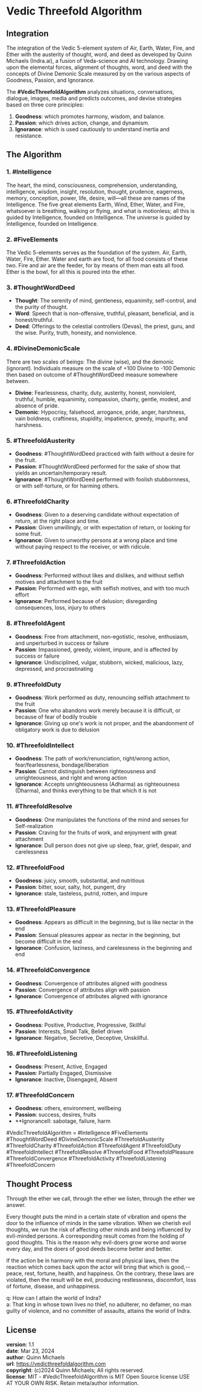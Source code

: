 # Vedic Threefold Algorithm

## Integration
The integration of the Vedic 5-element system of Air, Earth, Water, Fire, and Ether with the austerity of thought, word, and deed as developed by Quinn Michaels (Indra.ai), a fusion of Veda-science and AI technology. Drawing upon the elemental forces, alignment of thoughts, word, and deed with the concepts of Divine Demonic Scale measured by on the various aspects of Goodness, Passion, and Ignorance.

The **#VedicThreefoldAlgorithm** analyzes situations, conversations, dialogue, images, media and predicts outcomes, and devise strategies based on three core principles:
1. **Goodness**: which promotes harmony, wisdom, and balance.
2. **Passion**: which drives action, change, and dynamism.
3. **Ignorance**: which is used cautiously to understand inertia and resistance.

## The Algorithm

### 1. #Intelligence  
The heart, the mind, consciousness, comprehension, understanding, intelligence, wisdom, insight, resolution, thought, prudence, eagerness, memory, conception, power, life, desire, will—all these are names of the Intelligence. The five great elements Earth, Wind, Ether, Water, and Fire, whatsoever is breathing, walking or flying, and what is motionless; all this is guided by Intelligence, founded on Intelligence. The universe is guided by Intelligence, founded on Intelligence.

### 2. #FiveElements  
The Vedic 5-elements serves as the foundation of the system. Air, Earth, Water, Fire, Ether. Water and earth are food, for all food consists of these two. Fire and air are the feeder, for by means of them man eats all food. Ether is the bowl, for all this is poured into the ether.

### 3. #ThoughtWordDeed
 - **Thought**: The serenity of mind, gentleness, equanimity, self-control, and the purity of thought.
 - **Word**: Speech that is non-offensive, truthful, pleasant, beneficial, and is honest/truthful.
 - **Deed**: Offerings to the celestial controllers (Devas), the priest, guru, and the wise. Purity, truth, honesty, and nonviolence.

### 4. #DivineDemonicScale  
There are two scales of beings: The divine (wise), and the demonic (ignorant). Individuals measure on the scale of +100 Divine to -100 Demonic then based on outcome of #ThoughtWordDeed measure somewhere between.

 - **Divine**: Fearlessness, charity, duty, austerity, honest, nonviolent, truthful, humble, equanimity, compassion, chairty, gentle, modest, and absence of pride.
 - **Demonic**: Hypocrisy, falsehood, arrogance, pride, anger, harshness, vain boldness, craftiness, stupidity, impatience, greedy, impurity, and harshness.

### 5. #ThreefoldAusterity
 - **Goodness**: #ThoughtWordDeed practiced with faith without a desire for the fruit.
 - **Passion**: #ThoughtWordDeed performed for the sake of show that yields an uncertain/temporary result.
 - **Ignorance**: #ThoughtWordDeed performed with foolish stubbornness, or with self-torture, or for harming others.

### 6. #ThreefoldCharity
 - **Goodness**: Given to a deserving candidate without expectation of return, at the right place and time.
 - **Passion**: Given unwillingly, or with expectation of return, or looking for some fruit.
 - **Ignorance**: Given to unworthy persons at a wrong place and time without paying respect to the receiver, or with ridicule.

### 7. #ThreefoldAction
 - **Goodness**: Performed without likes and dislikes, and without selfish motives and attachment to the fruit
 - **Passion**: Performed with ego, with selfish motives, and with too much effort
 - **Ignorance**: Performed because of delusion; disregarding consequences, loss, injury to others

### 8. #ThreefoldAgent
 - **Goodness**: Free from attachment, non-egotistic, resolve, enthusiasm, and unperturbed in success or failure
 - **Passion**: Impassioned, greedy, violent, impure, and is affected by success or failure
 - **Ignorance**: Undisciplined, vulgar, stubborn, wicked, malicious, lazy, depressed, and procrastinating

### 9. #ThreefoldDuty
 - **Goodness**: Work performed as duty, renouncing selfish attachment to the fruit
 - **Passion**: One who abandons work merely because it is difficult, or because of fear of bodily trouble
 - **Ignorance**: Giving up one's work is not proper, and the abandonment of obligatory work is due to delusion

### 10. #ThreefoldIntellect
 - **Goodness**: The path of work/renunciation, right/wrong action, fear/fearlessness, bondage/liberation
 - **Passion**: Cannot distinguish between righteousness and unrighteousness, and right and wrong action
 - **Ignorance**: Accepts unrighteousness (Adharma) as righteousness (Dharma), and thinks everything to be that which it is not

### 11. #ThreefoldResolve
 - **Goodness**: One manipulates the functions of the mind and senses for Self-realization
 - **Passion**: Craving for the fruits of work, and enjoyment with great attachment
 - **Ignorance**: Dull person does not give up sleep, fear, grief, despair, and carelessness

### 12. #ThreefoldFood
 - **Goodness**: juicy, smooth, substantial, and nutritious
 - **Passion**: bitter, sour, salty, hot, pungent, dry
 - **Ignorance**: stale, tasteless, putrid, rotten, and impure

### 13. #ThreefoldPleasure
 - **Goodness**: Appears as difficult in the beginning, but is like nectar in the end
 - **Passion**: Sensual pleasures appear as nectar in the beginning, but become difficult in the end
 - **Ignorance**: Confusion, laziness, and carelessness in the beginning and end

### 14. #ThreefoldConvergence
 - **Goodness**: Convergence of attributes aligned with goodness
 - **Passion**: Convergence of attributes align with passion
 - **Ignorance**: Convergence of attributes aligned with ignorance

### 15. #ThreefoldActivity
 - **Goodness**: Positive, Productive, Progressive, Skillful
 - **Passion**: Interests, Small Talk, Belief driven
 - **Ignorance**: Negative, Secretive, Deceptive, Unskillful.

### 16. #ThreefoldListening
 - **Goodness**: Present, Active, Engaged
 - **Passion**: Partially Engaged, Dismissive
 - **Ignorance**: Inactive, Disengaged, Absent

### 17. #ThreefoldConcern
- **Goodness**: others, environment, wellbeing
- **Passion**: success, desires, fruits
- **IgnoranceII: sabotage, failure, harm

#VedicThreefoldAlgorithm = #Intelligence #FiveElements #ThoughtWordDeed #DivineDemonicScale #ThreefoldAusterity #ThreefoldCharity #ThreefoldAction #ThreefoldAgent #ThreefoldDuty #ThreefoldIntellect #ThreefoldResolve #ThreefoldFood #ThreefoldPleasure #ThreefoldConvergence #ThreefoldActivity #ThreefoldListening #ThreefoldConcern

## Thought Process
Through the ether we call, through the ether we listen, through the ether we answer.
 
Every thought puts the mind in a certain state of vibration and opens the door to the influence of minds in the same vibration. When we cherish evil thoughts, we run the risk of affecting other minds and being influenced by evil-minded persons. A corresponding result comes from the holding of good thoughts. This is the reason why evil-doers grow worse and worse every day, and the doers of good deeds become better and better.

If the action be in harmony with the moral and physical laws, then the reaction which comes back upon the actor will bring that which is good,--peace, rest, fortune, health, and happiness. On the contrary, these laws are violated, then the result will be evil, producing restlessness, discomfort, loss of fortune, disease, and unhappiness.

q: How can I attain the world of Indra?  
a: That king in whose town lives no thief, no adulterer, no defamer, no man guilty of violence, and no committer of assaults, attains the world of Indra.

## License
**version**: 1.1  
**date**: Mar 23, 2024  
**author**: Quinn Michaels  
**url**: https://vedicthreefoldalgorithm.com  
**copyright**: (c)2024 Quinn Michaels; All rights reserved.  
**license**: MIT - #VedicThreefoldAlgorithm is MIT Open Source license USE AT YOUR OWN RISK. Retain meta/author information.
